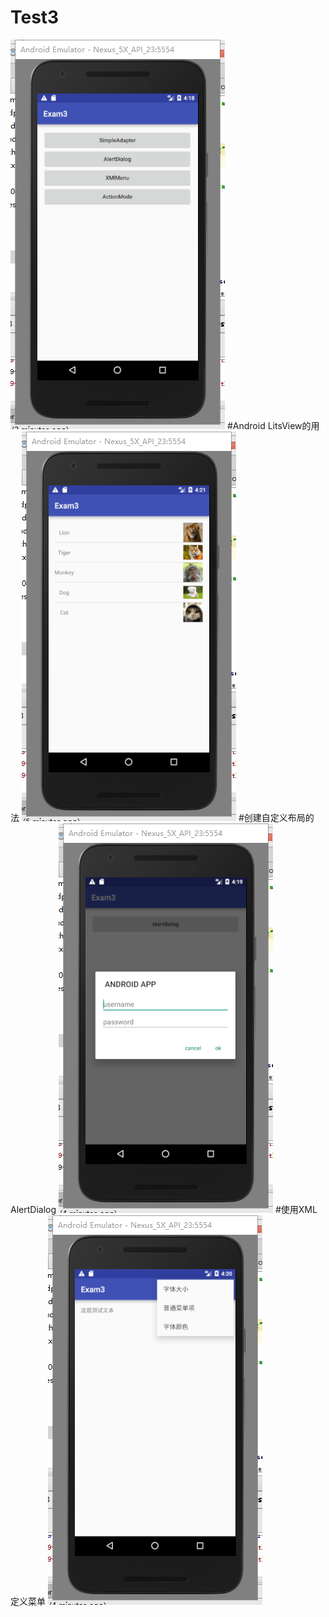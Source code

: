 # Test3
![photo](https://github.com/Timejzk/Test3/blob/master/photo/0.png)
#Android LitsView的用法
![photo](https://github.com/Timejzk/Test3/blob/master/photo/1.png)
#创建自定义布局的AlertDialog
![photo](https://github.com/Timejzk/Test3/blob/master/photo/2.png)
#使用XML定义菜单
![photo](https://github.com/Timejzk/Test3/blob/master/photo/3.png)
